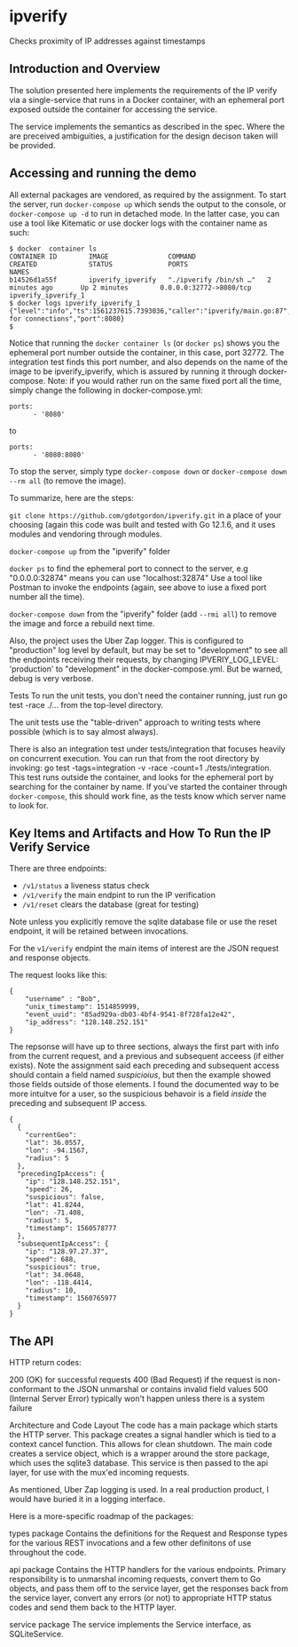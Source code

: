 # ipverify
Checks proximity of IP addresses against timestamps

## Introduction and Overview
The solution presented here implements the requirements of the IP verify via a single-service that runs in a Docker container, with an ephemeral port exposed outside the container for accessing the service.

The service implements the semantics as described in the spec.  Where the are preceived ambiguities, a justification for the design decison taken will be provided.


## Accessing and running the demo

All external packages are vendored, as required by the assignment.  To start the server, run `docker-compose up` which sends the output to the console, or `docker-compose up -d` to run in detached mode. In the latter case, you can use a tool like Kitematic or use docker logs with the container name as such:
```
$ docker  container ls
CONTAINER ID        IMAGE               COMMAND                  CREATED             STATUS              PORTS                     NAMES
b14526d1a55f        ipverify_ipverify   "./ipverify /bin/sh …"   2 minutes ago       Up 2 minutes        0.0.0.0:32772->8080/tcp   ipverify_ipverify_1
$ docker logs ipverify_ipverify_1
{"level":"info","ts":1561237615.7393036,"caller":"ipverify/main.go:87","msg":"Listening for connections","port":8080}
$
```
Notice that running the `docker container ls` (or `docker ps`) shows you the ephemeral port number outside the container, in this case, port 32772. The integration test finds this port number, and also depends on the name of the image to be ipverify_ipverify, which is assured by running it through docker-compose.  Note: if you would rather run on the same fixed port all the time, simply change the following in docker-compose.yml:
```
ports:
      - '8080'
```
to

```
ports:
      - '8080:8080'
```

To stop the server, simply type `docker-compose down` or `docker-compose down --rm all` (to remove the image).

To summarize, here are the steps:

`git clone https://github.com/gdotgordon/ipverify.git` in a place of your choosing (again this code was built and tested with Go 12.1.6, and it uses modules and vendoring through modules.

`docker-compose up` from the "ipverify" folder

`docker ps` to find the ephemeral port to connect to the server, e.g "0.0.0.0:32874" means you can use "localhost:32874"
Use a tool like Postman to invoke the endpoints (again, see above to iuse a fixed port number all the time).

`docker-compose down` from the "ipverify" folder (add `--rmi all`) to remove the image and force a rebuild next time.

Also, the project uses the Uber Zap logger. This is configured to "production" log level by default, but may be set to "development" to see all the endpoints receiving their requests, by changing IPVERIY_LOG_LEVEL: 'production' to "development" in the docker-compose.yml.  But be warned, debug is very verbose.

Tests
To run the unit tests, you don't need the container running, just run go test -race ./... from the top-level directory.

The unit tests use the "table-driven" approach to writing tests where possible (which is to say almost always).

There is also an integration test under tests/integration that focuses heavily on concurrent execution. You can run that from the root directory by invoking: go test -tags=integration -v -race -count=1 ./tests/integration.  This test runs outside the container, and looks for the ephemeral port by searching for the container by name. If you've started the container through `docker-compose`, this should work fine, as the tests know which server name to look for.

## Key Items and Artifacts and How To Run the IP Verify Service
There are three endpoints:
* `/v1/status` a liveness status check
* `/v1/verify` the main endpint to run the IP verification 
* `/v1/reset` clears the database (great for testing)

Note unless you explicitly remove the sqlite database file or use the reset endpoint, it will be retained between invocations.

For the `v1/verify` endpint the main items of interest are the JSON request and response objects.

The request looks like this:
```
{
	"username" : "Bob",
	"unix_timestamp": 1514859999,
	"event_uuid": "85ad929a-db03-4bf4-9541-8f728fa12e42",
	"ip_address": "128.148.252.151"
}
```

The repsonse will have up to three sections, always the first part with info from the current request, and a previous and subsequent acceess (if either exists).  Note the assignment said each preceding and subsequent access should contain a field named *suspicioius*, but then the example showed those fields outside of those elements.  I found the documented way to be more intuitve for a user, so the suspicious behavoir is a field *inside* the preceding and subsequent IP access.
```
{
  {
    "currentGeo":
    "lat": 36.0557,
    "lon": -94.1567,
    "radius": 5
  },
  "precedingIpAccess": {
    "ip": "128.148.252.151",
    "speed": 26,
    "suspicious": false,
    "lat": 41.8244,
    "lon": -71.408,
    "radius": 5,
    "timestamp": 1560578777
  },
  "subsequentIpAccess": {
    "ip": "128.97.27.37",
    "speed": 688,
    "suspicious": true,
    "lat": 34.0648,
    "lon": -118.4414,
    "radius": 10,
    "timestamp": 1560765977
  }
}
```


## The API

HTTP return codes:

200 (OK) for successful requests
400 (Bad Request) if the request is non-conformant to the JSON unmarshal or contains invalid field values
500 (Internal Server Error) typically won't happen unless there is a system failure

Architecture and Code Layout
The code has a main package which starts the HTTP server. This package creates a signal handler which is tied to a context cancel function. This allows for clean shutdown. The main code creates a service object, which is a wrapper around the store package, which uses the sqlite3 database. This service is then passed to the api layer, for use with the mux'ed incoming requests.

As mentioned, Uber Zap logging is used. In a real production product, I would have buried it in a logging interface.

Here is a more-specific roadmap of the packages:

types package
Contains the definitions for the Request and Response types for the various REST invocations and a few other definitons of use throughout the code.

api package
Contains the HTTP handlers for the various endpoints. Primary responsibility is to unmarshal incoming requests, convert them to Go objects, and pass them off to the service layer, get the responses back from the service layer, convert any errors (or not) to appropriate HTTP status codes and send them back to the HTTP layer.

service package
The service implements the Service interface, as SQLiteService.
